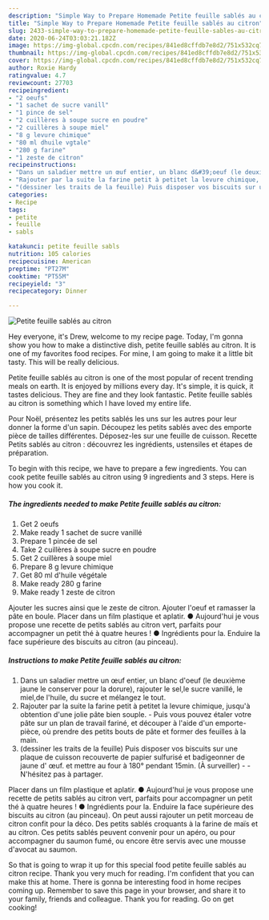 ```yaml
---
description: "Simple Way to Prepare Homemade Petite feuille sablés au citron"
title: "Simple Way to Prepare Homemade Petite feuille sablés au citron"
slug: 2433-simple-way-to-prepare-homemade-petite-feuille-sables-au-citron
date: 2020-06-24T03:03:21.182Z
image: https://img-global.cpcdn.com/recipes/841ed8cffdb7e8d2/751x532cq70/petite-feuille-sables-au-citron-photo-principale-de-la-recette.jpg
thumbnail: https://img-global.cpcdn.com/recipes/841ed8cffdb7e8d2/751x532cq70/petite-feuille-sables-au-citron-photo-principale-de-la-recette.jpg
cover: https://img-global.cpcdn.com/recipes/841ed8cffdb7e8d2/751x532cq70/petite-feuille-sables-au-citron-photo-principale-de-la-recette.jpg
author: Roxie Hardy
ratingvalue: 4.7
reviewcount: 27703
recipeingredient:
- "2 oeufs"
- "1 sachet de sucre vanill"
- "1 pince de sel"
- "2 cuillères à soupe sucre en poudre"
- "2 cuillères à soupe miel"
- "8 g levure chimique"
- "80 ml dhuile vgtale"
- "280 g farine"
- "1 zeste de citron"
recipeinstructions:
- "Dans un saladier mettre un œuf entier, un blanc d&#39;oeuf (le deuxième jaune le conserver pour la dorure), rajouter le sel,le sucre vanillé, le miel,de l&#39;huile, du sucre et mélangez le tout."
- "Rajouter par la suite la farine petit à petitet la levure chimique, jusqu&#39;à obtention d&#39;une jolie pâte bien souple. Puis vous pouvez étaler votre pâte sur un plan de travail fariné, et découper à l&#39;aide d&#39;un emporte-pièce, où prendre des petits bouts de pâte et former des feuilles à la main."
- "(dessiner les traits de la feuille) Puis disposer vos biscuits sur une plaque de cuisson recouverte de papier sulfurisé et badigeonner de jaune d&#39; œuf. et mettre au four à 180° pendant 15min. (À surveiller)  N&#39;hésitez pas à partager."
categories:
- Recipe
tags:
- petite
- feuille
- sabls

katakunci: petite feuille sabls 
nutrition: 105 calories
recipecuisine: American
preptime: "PT27M"
cooktime: "PT55M"
recipeyield: "3"
recipecategory: Dinner

---
```



![Petite feuille sablés au citron](https://img-global.cpcdn.com/recipes/841ed8cffdb7e8d2/751x532cq70/petite-feuille-sables-au-citron-photo-principale-de-la-recette.jpg)

Hey everyone, it's Drew, welcome to my recipe page. Today, I'm gonna show you how to make a distinctive dish, petite feuille sablés au citron. It is one of my favorites food recipes. For mine, I am going to make it a little bit tasty. This will be really delicious.

Petite feuille sablés au citron is one of the most popular of recent trending meals on earth. It is enjoyed by millions every day. It's simple, it is quick, it tastes delicious. They are fine and they look fantastic. Petite feuille sablés au citron is something which I have loved my entire life.

Pour Noël, présentez les petits sablés les uns sur les autres pour leur donner la forme d&#39;un sapin. Découpez les petits sablés avec des emporte pièce de tailles différentes. Déposez-les sur une feuille de cuisson. Recette Petits sablés au citron : découvrez les ingrédients, ustensiles et étapes de préparation.


To begin with this recipe, we have to prepare a few ingredients. You can cook petite feuille sablés au citron using 9 ingredients and 3 steps. Here is how you cook it.

<!--inarticleads1-->

##### The ingredients needed to make Petite feuille sablés au citron:

1. Get 2 oeufs
1. Make ready 1 sachet de sucre vanillé
1. Prepare 1 pincée de sel
1. Take 2 cuillères à soupe sucre en poudre
1. Get 2 cuillères à soupe miel
1. Prepare 8 g levure chimique
1. Get 80 ml d&#39;huile végétale
1. Make ready 280 g farine
1. Make ready 1 zeste de citron


Ajouter les sucres ainsi que le zeste de citron. Ajouter l&#39;oeuf et ramasser la pâte en boule. Placer dans un film plastique et aplatir. ● Aujourd&#39;hui je vous propose une recette de petits sablés au citron vert, parfaits pour accompagner un petit thé à quatre heures ! ● Ingrédients pour la. Enduire la face supérieure des biscuits au citron (au pinceau). 

<!--inarticleads2-->

##### Instructions to make Petite feuille sablés au citron:

1. Dans un saladier mettre un œuf entier, un blanc d&#39;oeuf (le deuxième jaune le conserver pour la dorure), rajouter le sel,le sucre vanillé, le miel,de l&#39;huile, du sucre et mélangez le tout.
1. Rajouter par la suite la farine petit à petitet la levure chimique, jusqu&#39;à obtention d&#39;une jolie pâte bien souple. - Puis vous pouvez étaler votre pâte sur un plan de travail fariné, et découper à l&#39;aide d&#39;un emporte-pièce, où prendre des petits bouts de pâte et former des feuilles à la main.
1. (dessiner les traits de la feuille) Puis disposer vos biscuits sur une plaque de cuisson recouverte de papier sulfurisé et badigeonner de jaune d&#39; œuf. et mettre au four à 180° pendant 15min. (À surveiller) -  - N&#39;hésitez pas à partager.


Placer dans un film plastique et aplatir. ● Aujourd&#39;hui je vous propose une recette de petits sablés au citron vert, parfaits pour accompagner un petit thé à quatre heures ! ● Ingrédients pour la. Enduire la face supérieure des biscuits au citron (au pinceau). On peut aussi rajouter un petit morceau de citron confit pour la déco. Des petits sablés croquants à la farine de maïs et au citron. Ces petits sablés peuvent convenir pour un apéro, ou pour accompagner du saumon fumé, ou encore être servis avec une mousse d&#39;avocat au saumon. 

So that is going to wrap it up for this special food petite feuille sablés au citron recipe. Thank you very much for reading. I'm confident that you can make this at home. There is gonna be interesting food in home recipes coming up. Remember to save this page in your browser, and share it to your family, friends and colleague. Thank you for reading. Go on get cooking!

